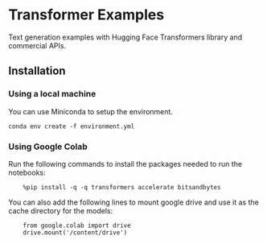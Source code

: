 # Transformer Examples
Text generation examples with Hugging Face Transformers library and commercial APIs.

## **Installation**
### Using a local machine
You can use Miniconda to setup the environment.

```
conda env create -f environment.yml 
``` 

### Using Google Colab
Run the following commands to install the packages needed to run the notebooks:
``` 
    %pip install -q -q transformers accelerate bitsandbytes
``` 
You can also add the following lines to mount google drive and use it as the cache directory for the models:
```  
    from google.colab import drive  
    drive.mount('/content/drive')
```
